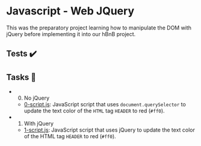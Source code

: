# Javascript - Web JQuery
This was the preparatory project learning how to manipulate the DOM with jQuery before implementing it into our hBnB project.

## Tests ✔️

## Tasks 📃
- 0. No jQuery
  - [0-script.js](https://github.com/richard-1257/alx-higher_level_programming/blob/master/0x15-javascript-web_jquery/0-script.js): JavaScript script that uses `document.querySelector` to update the text color of the `HTML` tag `HEADER` to red (`#ff0`). 

- 1. With jQuery
  - [1-script.js](https://github.com/richard-1257/alx-higher_level_programming/blob/master/0x15-javascript-web_jquery/1-script.js): JavaScript script that uses jQuery to update the text color of the HTML tag `HEADER` to red (`#ff0`). 






